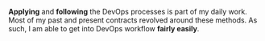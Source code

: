 **Applying** and **following** the DevOps processes is part of my daily work. Most of my past and present contracts revolved around these methods. As such, I am able to get into DevOps workflow **fairly easily**.
